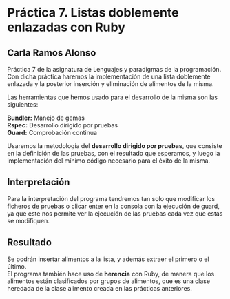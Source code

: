 # Práctica 7. Listas doblemente enlazadas con Ruby

## Carla Ramos Alonso

Práctica 7 de la asignatura de Lenguajes y paradigmas de la programación.
Con dicha práctica haremos la implementación de una lista doblemente enlazada y la posterior inserción y eliminación de alimentos de la misma.

Las herramientas que hemos usado para el desarrollo de la misma son las siguientes:

__Bundler:__ Manejo de gemas  
__Rspec:__   Desarrollo dirigido por pruebas  
__Guard:__   Comprobación continua  

Usaremos la metodología del **desarrollo dirigido por pruebas**, que consiste en la definición de las pruebas, con el resultado que esperamos, y luego la implementación del mínimo código necesario para el éxito de la misma.

## Interpretación

Para la interpretación del programa tendremos tan solo que modificar los ficheros de pruebas o clicar enter en la consola con la ejecución de guard, ya que este nos permite ver la ejecución de las pruebas cada vez que estas se modifiquen.

## Resultado

Se podrán insertar alimentos a la lista, y además extraer el primero o el último.  
El programa también hace uso de **herencia** con Ruby, de manera que los alimentos están clasificados por grupos de alimentos, que es una clase heredada de la clase alimento creada en las prácticas anteriores.